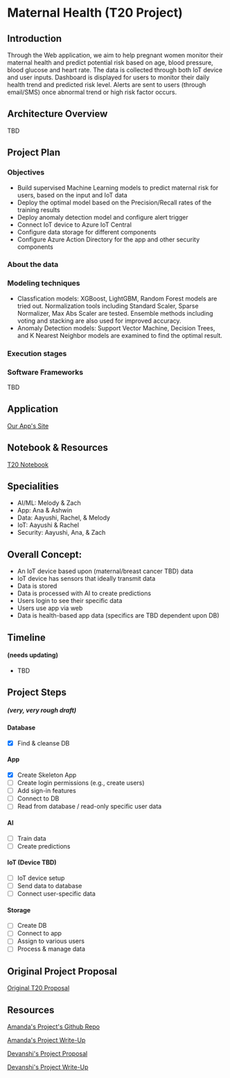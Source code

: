 # Maternal Health (T20 Project)

## Introduction
Through the Web application, we aim to help pregnant women monitor their maternal health and predict potential risk based on age, blood pressure, blood glucose and heart rate. The data is collected through both IoT device and user inputs. Dashboard is displayed for users to monitor their daily health trend and predicted risk level. Alerts are sent to users (through email/SMS) once abnormal trend or high risk factor occurs. 

## Architecture Overview
TBD

## Project Plan
### Objectives
* Build supervised Machine Learning models to predict maternal risk for users, based on the input and IoT data 
* Deploy the optimal model based on the Precision/Recall rates of the training results
* Deploy anomaly detection model and configure alert trigger
* Connect IoT device to Azure IoT Central
* Configure data storage for different components
* Configure Azure Action Directory for the app and other security components


### About the data

### Modeling techniques
* Classfication models: XGBoost, LightGBM, Random Forest models are tried out. Normalization tools including Standard Scaler, Sparse Normalizer, Max Abs Scaler are tested. Ensemble methods including voting and stacking are also used for improved accuracy.
* Anomaly Detection models: Support Vector Machine, Decision Trees, and K Nearest Neighbor models are examined to find the optimal result.

### Execution stages


### Software Frameworks
TBD



## Application
[Our App's Site](https://t20-app.azurewebsites.net/)

## Notebook & Resources
[T20 Notebook](https://microsoft-my.sharepoint.com/:o:/p/ashwinse/EogkyHHf01BPg6eagl_1lB0BNoCmUrUQUJMD_Ev7TIAf5g?e=bfvpi3)

## Specialities
- AI/ML: Melody & Zach
- App: Ana & Ashwin
- Data: Aayushi, Rachel, & Melody
- IoT: Aayushi & Rachel
- Security: Aayushi, Ana, & Zach

## Overall Concept:
- An IoT device based upon (maternal/breast cancer TBD) data
- IoT device has sensors that ideally transmit data
- Data is stored
- Data is processed with AI to create predictions
- Users login to see their specific data
- Users use app via web
- Data is health-based app data (specifics are TBD dependent upon DB)

## Timeline
#### (needs updating)
- TBD

## Project Steps
##### (very, very rough draft)

#### Database
- [X] Find & cleanse DB
#### App
- [X] Create Skeleton App
- [ ] Create login permissions (e.g., create users)
- [ ] Add sign-in features
- [ ] Connect to DB
- [ ] Read from database / read-only specific user data
#### AI
- [ ] Train data
- [ ] Create predictions
#### IoT (Device TBD)
- [ ] IoT device setup
- [ ] Send data to database
- [ ] Connect user-specific data
#### Storage
- [ ] Create DB
- [ ] Connect to app
- [ ] Assign to various users
- [ ] Process & manage data

## Original Project Proposal
[Original T20 Proposal](https://microsoft-my.sharepoint.com/:w:/p/wanchenliu/EcsrYwyAj69AnhiXRGwDBh4BdOyCXd6ZhlzMOdW-g8Uldw?e=GXkAah)

## Resources
[Amanda's Project's Github Repo](https://github.com/wongamanda/image-captioning)

[Amanda's Project Write-Up](https://towardsdatascience.com/building-a-deep-learning-image-captioning-model-on-azure-b14ce4682fbf)

[Devanshi's Project Proposal](https://microsoft-my.sharepoint.com/:w:/p/dthakar/EeFrZf0ZpdlBlt4MBYVc_1gBspeGARu8fmS8PoOIv08JoA)

[Devanshi's Project Write-Up](https://devanshithakar.medium.com/create-your-own-vehicle-recognition-system-with-azure-custom-vision-7d3ad14fd43)
